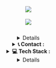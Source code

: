 <h1 align="center">
    <a href=""><img src="https://readme-typing-svg.herokuapp.com/?font=Righteous&size=35&center=true&vCenter=true&repeat=false&width=500&height=70&duration=4000&lines=Hi+There!+👋;+I'm+TZ+Shuhag;" /><a/>

<div align="center">
  <a href=""><img src="https://komarev.com/ghpvc/?username=tz-shuhag&color=blueviolet&style=for-the-badge"/><a/>
</div>
</h1>


<div align="center">


<details>
  <summary><b>📚 Education :</b></summary>
    
<span>______________________________________</span>

 <a href="https://www.sust.edu/">
  <img src="https://raw.githubusercontent.com/tz-shuhag/tz-shuhag/refs/heads/main/sust.png" 
       alt="SUST" 
       style="width:100px;">
</a>

***Shahjalal University of Science & Technology***

 **`Dept. of Petroleum & Mining Engeenering`**
 
 [ 2024 - Present ]

</details>

<details>
  <summary><b>📞 Contact :</b></summary>

<span>______________________________________</span>

[![Facebook](https://img.shields.io/badge/Facebook-%231877F2.svg?logo=Facebook&logoColor=white)](https://facebook.com/tzshuhag) [![LinkedIn](https://img.shields.io/badge/LinkedIn-%230077B5.svg?logo=linkedin&logoColor=white)](https://linkedin.com/in/tzshuhag) [![X](https://img.shields.io/badge/X-black.svg?logo=X&logoColor=white)](https://x.com/tzshuhag) [![email](https://img.shields.io/badge/Email-D14836?logo=gmail&logoColor=white)](mailto:tzshuhag18@gmail.com)

</details>

<details>
  <summary><b>💻 Tech Stack :</b></summary>

<span>______________________________________</span>
    
<a href="#"><img src="https://img.shields.io/badge/python-3670A0?style=for-the-badge&logo=python&logoColor=ffdd54" /><a/> <a href="#"><img src="https://img.shields.io/badge/Notion-%23000000.svg?style=for-the-badge&logo=notion&logoColor=white" /><a/> <a href="#"><img src="https://img.shields.io/badge/-Raspberry_Pi-C51A4A?style=for-the-badge&logo=Raspberry-Pi" /><a/> <a href="#"><img src="https://img.shields.io/badge/Portfolio-%23000000.svg?style=for-the-badge&logo=firefox&logoColor=#FF7139" /><a/> <a href="#"><img src="https://img.shields.io/badge/tampermonkey-%2300485B.svg?style=for-the-badge&logo=tampermonkey&logoColor=white" /><a/> <a href="#"><img src="https://img.shields.io/badge/Cloudflare-F38020?style=for-the-badge&logo=Cloudflare&logoColor=white" /><a/> <a href="#"><img src="https://img.shields.io/badge/Gimp-657D8B?style=for-the-badge&logo=gimp&logoColor=FFFFFF" /><a/> <a href="#"><img src="https://img.shields.io/badge/pihole-%2396060C.svg?style=for-the-badge&logo=pi-hole&logoColor=white" /><a/> <a href="#"><img src="https://shields.io/badge/FFmpeg-%23171717.svg?logo=ffmpeg&style=for-the-badge&labelColor=171717&logoColor=5cb85c" /><a/> <a href="#"><img src="https://img.shields.io/badge/javascript-%23323330.svg?style=for-the-badge&logo=javascript&logoColor=%23F7DF1E" /><a/>
</details>

<details>
  <summary><b>📊 GitHub Stats :</b></summary>

<span>______________________________________</span>

<a href="#"><img src="https://github-readme-stats.vercel.app/api/top-langs/?username=tz-shuhag&theme=graywhite&hide_border=false&include_all_commits=false&count_private=false&layout=compact" /><a/>
</details>


</div>

